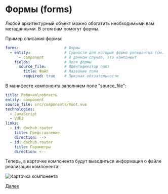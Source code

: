 # Формы (forms)

Любой архитектурный объект можно обогатить необходимыми вам метаданными. В этом вам помогут формы.

Пример описания формы:
```yaml
forms:                    # Формы
  - entity:               # Сущности для которых форма релевантна (см. PlantUML)
      - component         # В данном случае, это компонент
    fields:               # Поля формы
      source_file:        # Идентификатор поля
        title: Файл       # Название поля
        required: true    # Признак обязательности 
```

В манифесте компонента заполняем поле "source_file":
```yaml
title: Рабочая\nобласть
entity: component
source_file: src/components/Root.vue
technologies:
  - JavaScript
  - VUE2
links:
  - id: dochub.router
    title: Представление
    direction: -->
  - id: dochub.router
    title: Параметры
    direction: <--
```

Теперь, в карточке компонента будут выводиться информация о файле реализации компонента:

![Карточка компонента](@component/dochub.workspace) 


[Далее](/docs/dochub_technologies)
